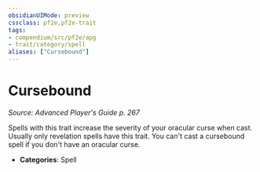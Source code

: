 ```yaml
---
obsidianUIMode: preview
cssclass: pf2e,pf2e-trait
tags:
- compendium/src/pf2e/apg
- trait/category/spell
aliases: ["Cursebound"]
---
```

# Cursebound  
*Source: Advanced Player's Guide p. 267*  

Spells with this trait increase the severity of your oracular curse when cast. Usually only revelation spells have this trait. You can't cast a cursebound spell if you don't have an oracular curse.

- **Categories**: Spell
